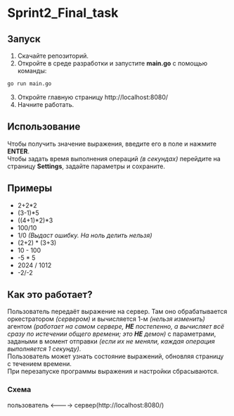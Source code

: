 # Sprint2_Final_task

## Запуск
1. Скачайте репозиторий.
2. Откройте в среде разработки и запустите __main.go__ с помощью команды:
```sh
go run main.go
```
3. Откройте главную страницу http://localhost:8080/
4. Начните работать.

## Использование
Чтобы получить значение выражения, введите его в поле и нажмите __ENTER__.  
Чтобы задать время выполнения операций _(в секундах)_ перейдите на страницу __Settings__, задайте параметры и сохраните.

## Примеры
- 2+2*2
- (3-1)*5
- ((4+1)*2)*3
- 100/10
- 1/0  _(Выдаст ошибку. На ноль делить нельзя)_
- (2+2) * (3+3)
- 10 - 100
- -5 * 5
- 2024 / 1012
- -2/-2

## Как это работает?
Пользователь передаёт выражение на сервер. Там оно обрабатывается оркестратором _(сервером)_ и вычисляется 1-м _(нельзя изменить)_ агентом _(работает на самом сервере, __НЕ__ постепенно, а вычисляет всё сразу по истечении общего времени; это __НЕ__ демон)_ с параметрами, задаными в момент отправки _(если их не меняли, каждая операция выполняется 1 секунду)_.  
Пользователь может узнать состояние выражений, обновляя страницу с течением времени.  
При перезапуске программы выражения и настройки сбрасываются.  
### Схема
пользователь <----> сервер(http://localhost:8080/)
